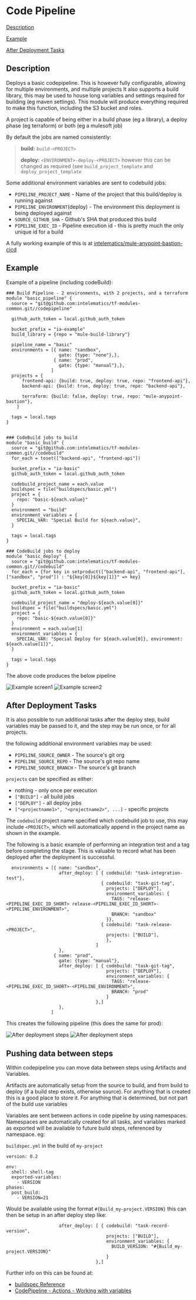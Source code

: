 # Code Pipeline

[Description](#description)

[Example](#example)

[After Deployment Tasks](#after-deployment-tasks)

## Description
Deploys a basic codepipeline.  This is however fully configurable, allowing for multiple environments, and multiple projects
It also supports a build library, this may be used to house long variables and settings required for building (eg maven settings).
This module will produce everything required to make this function, including the S3 bucket and roles.

A project is capable of being either in a build phase (eg a library), a deploy phase (eg terraform) or both (eg a mulesoft job)

By default the jobs are named consistently:
>  **build:**  `build-<PROJECT>`
>
>  **deploy:** `<ENVIRONMENT>-deploy-<PROJECT>`
however this can be changed as required (see `build_project_template` and `deploy_project_template`

Some additional environment variables are sent to codebuild jobs:
* `PIPELINE_PROJECT_NAME` - Name of the project that this build/deploy is running against
* `PIPELINE_ENVIRONMENT`(deploy) - The environment this deployment is being deployed against
* `SOURCE_GITHUB_SHA` - Github's SHA that produced this build 
* `PIPELINE_EXEC_ID` - Pipeline execution id - this is pretty much the only unique id for a build


A fully working example of this is at [intelematics/mule-anypoint-bastion-cicd](https://github.com/intelematics/mule-anypoint-bastion-cicd/blob/master/build-pipeline/codepipeline.tf)



## Example

Example of a pipeline (including codeBuild):


```
### Build Pipeline - 2 environments, with 2 projects, and a terraform
module "basic_pipeline" {
  source = "git@github.com:intelematics/tf-modules-common.git//codepipeline"
    
  github_auth_token = local.github_auth_token

  bucket_prefix = "ia-example"
  build_library = {repo = "mule-build-library"}

  pipeline_name = "basic"
  environments = [{ name: "sandbox",
                    gate: {type: "none"},},
                  { name: "prod",
                    gate: {type: "manual"},},
                 ]
  projects = { 
      frontend-api: {build: true, deploy: true, repo: "frontend-api"},
      backend-api: {build: true, deploy: true, repo: "backend-api"},
      
      terraform: {build: false, deploy: true, repo: "mule-anypoint-bastion"},
    }

  tags = local.tags
}


### CodeBuild jobs to build 
module "basic_build" {
  source = "git@github.com:intelematics/tf-modules-common.git//codebuild"
  for_each = toset(["backend-api", "frontend-api"])
  
  bucket_prefix = "ia-basic"
  github_auth_token = local.github_auth_token

  codebuild_project_name = each.value
  buildspec = file("buildspecs/basic.yml")
  project = {
    repo: "basic-${each.value}"
  }
  environment = "build"
  environment_variables = {
    SPECIAL_VAR: "Special Build for ${each.value}",
  }

  tags = local.tags
}

### CodeBuild jobs to deploy 
module "basic_deploy" {
  source = "git@github.com:intelematics/tf-modules-common.git//codebuild"
  for_each = {for key in setproduct(["backend-api", "frontend-api"], ["sandbox", "prod"]) : "${key[0]}${key[1]}" => key}
  
  bucket_prefix = "ia-basic"
  github_auth_token = local.github_auth_token

  codebuild_project_name = "deploy-${each.value[0]}"
  buildspec = file("buildspecs/basic.yml")
  project = {
    repo: "basic-${each.value[0]}"
  }
  environment = each.value[1]
  environment_variables = {
    SPECIAL_VAR: "Special Deploy for ${each.value[0]}, environment: ${each.value[1]}",
  }

  tags = local.tags
}
```

The above code produces the below pipeline

![Example screen1](img/codepipeline1.png "Code Pipeline")
![Example screen2](img/codepipeline2.png "Code Pipeline")

## After Deployment Tasks
It is also possible to run additional tasks after the deploy step, build variables may
be passed to it, and the step may be run once, or for all projects.

the following additional environment variables may be used:
* `PIPELINE_SOURCE_OWNER` - The source's git org
* `PIPELINE_SOURCE_REPO` - The source's git repo name
* `PIPELINE_SOURCE_BRANCH` - The source's git branch

`projects` can be specified as either:
* nothing - only once per execution
* `["BUILD"]` - all build jobs
* `["DEPLOY"]` - all deploy jobs
* `["<projectname1>", "<projectname2>", ...]` - specific projects

The `codebuild` project name specified which codebuild job to use, this may include `<PROJECT>`, which will automatically append in the project name as shown in the example.

The following is a basic example of performing an integration test and a tag before
completing the stage.  This is valuable to record what has been deployed after the
deployment is successful.

```
  environments = [{ name: "sandbox",
                    after_deploy: [ { codebuild: "task-integration-test"},
                                    { codebuild: "task-git-tag", 
                                      projects: ["DEPLOY"],
                                      environment_variables: {
                                        TAGS: "release-<PIPELINE_EXEC_ID_SHORT> release-<PIPELINE_EXEC_ID_SHORT>-<PIPELINE_ENVIRONMENT>",
                                        BRANCH: "sandbox"
                                      }},
                                    { codebuild: "task-release-<PROJECT>", 
                                      projects: ["BUILD"],
                                      },
                                  ]
                    },
                  { name: "prod",
                    gate: {type: "manual"},
                    after_deploy: [ { codebuild: "task-git-tag", 
                                      projects: ["DEPLOY"],
                                      environment_variables: {
                                        TAGS: "release-<PIPELINE_EXEC_ID_SHORT>-<PIPELINE_ENVIRONMENT>",
                                        BRANCH: "prod"
                                      }
                                  },]
                    },
                 ]
```

This creates the following pipeline (this does the same for prod):

![After deployment steps](img/after-deploy-steps.png "After deployment steps")
![After deployment steps](img/after-deploy-steps2.png "After deployment steps")

## Pushing data between steps
Within codepipeline you can move data between steps using Artifacts and Variables.

Artifacts are automatically setup from the source to build, and from build to deploy (if a build step exists, otherwise source). 
For anything that is created this is a good place to store it. For anything that is determined, but not part of the build use variables

Variables are sent between actions in code pipeline by using namespaces. Namespaces are automatically created for all tasks, and variables marked
as exported will be available to future build steps, referenced by namespace. eg:

`buildspec.yml` in the build of `my-project`
```
version: 0.2

env:
  shell: shell-tag
  exported-variables:
    - VERSION
phases:
  post_build:
    - VERSION=21
```

Would be available using the format `#{Build_my-project.VERSION}` this can then be setup in an after deploy step like:
```
                    after_deploy: [ { codebuild: "task-record-version", 
                                      projects: ["BUILD"],
                                      environment_variables: {
                                        BUILD_VERSION: "#{Build_my-project.VERSION}"
                                      }
                                  },]
```
Further info on this can be found at:

* [buildspec Reference](https://docs.aws.amazon.com/codebuild/latest/userguide/build-spec-ref.html)
* [CodePipeline - Actions - Working with variables](https://docs.aws.amazon.com/codepipeline/latest/userguide/actions-variables.html)
